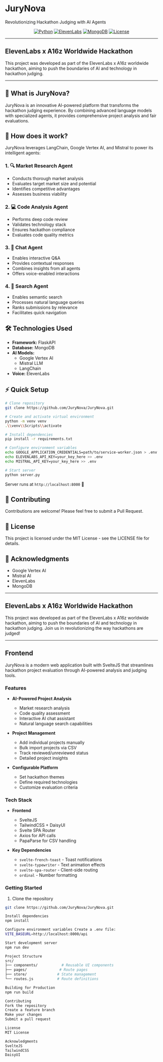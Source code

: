 
# JuryNova

Revolutionizing Hackathon Judging with AI Agents

<div align="center">
  <a href="https://www.python.org/downloads/"><img src="https://img.shields.io/badge/python-3.8+-blue.svg" alt="Python"></a>
  <a href="https://elevenlabs.io"><img src="https://img.shields.io/badge/Built_with-ElevenLabs-7C3AED" alt="ElevenLabs"></a>
  <a href="https://www.mongodb.com/"><img src="https://img.shields.io/badge/MongoDB-4.4+-green.svg" alt="MongoDB"></a>
  <a href="LICENSE"><img src="https://img.shields.io/badge/license-MIT-blue.svg" alt="License"></a>
</div>

---

## ElevenLabs x A16z Worldwide Hackathon

This project was developed as part of the ElevenLabs x A16z worldwide hackathon, aiming to push the boundaries of AI and technology in hackathon judging.

---

## 🎯 What is JuryNova?

JuryNova is an innovative AI-powered platform that transforms the hackathon judging experience. By combining advanced language models with specialized agents, it provides comprehensive project analysis and fair evaluations.

## 🤖 How does it work?

JuryNova leverages LangChain, Google Vertex AI, and Mistral to power its intelligent agents:

### 1. 🔍 Market Research Agent
- Conducts thorough market analysis
- Evaluates target market size and potential
- Identifies competitive advantages
- Assesses business viability

### 2. 💻 Code Analysis Agent
- Performs deep code review
- Validates technology stack
- Ensures hackathon compliance
- Evaluates code quality metrics

### 3. 💬 Chat Agent
- Enables interactive Q&A
- Provides contextual responses
- Combines insights from all agents
- Offers voice-enabled interactions

### 4. 🎯 Search Agent
- Enables semantic search
- Processes natural language queries
- Ranks submissions by relevance
- Facilitates quick navigation

## 🛠️ Technologies Used

- **Framework:** FlaskAPI
- **Database:** MongoDB
- **AI Models:**
  - Google Vertex AI
  - Mistral LLM
  - LangChain
- **Voice:** ElevenLabs

## ⚡ Quick Setup

```bash
# Clone repository
git clone https://github.com/JuryNova/JuryNova.git

# Create and activate virtual environment
python -m venv venv
.\\venv\\Scripts\\activate

# Install dependencies
pip install -r requirements.txt

# Configure environment variables
echo GOOGLE_APPLICATION_CREDENTIALS=path/to/service-worker.json > .env
echo ELEVENLABS_API_KEY=your_key_here >> .env
echo MISTRAL_API_KEY=your_key_here >> .env

# Start server
python server.py
```

Server runs at `http://localhost:8000` 🚀

## 🙌 Contributing

Contributions are welcome! Please feel free to submit a Pull Request.

## 📜 License

This project is licensed under the MIT License - see the LICENSE file for details.

## 🙏 Acknowledgments

- Google Vertex AI
- Mistral AI
- ElevenLabs
- MongoDB

---

## ElevenLabs x A16z Worldwide Hackathon

This project was developed as part of the ElevenLabs x A16z worldwide hackathon, aiming to push the boundaries of AI and technology in hackathon judging. Join us in revolutionizing the way hackathons are judged!

---

## Frontend

JuryNova is a modern web application built with SvelteJS that streamlines hackathon project evaluation through AI-powered analysis and judging tools.

### Features

- **AI-Powered Project Analysis**
  - Market research analysis
  - Code quality assessment
  - Interactive AI chat assistant
  - Natural language search capabilities

- **Project Management**
  - Add individual projects manually
  - Bulk import projects via CSV
  - Track reviewed/unreviewed status
  - Detailed project insights

- **Configurable Platform**
  - Set hackathon themes
  - Define required technologies
  - Customize evaluation criteria

### Tech Stack

- **Frontend**
  - SvelteJS
  - TailwindCSS + DaisyUI
  - Svelte SPA Router
  - Axios for API calls
  - PapaParse for CSV handling

- **Key Dependencies**
  - `svelte-french-toast` - Toast notifications
  - `svelte-typewriter` - Text animation effects
  - `svelte-spa-router` - Client-side routing
  - `ordinal` - Number formatting

### Getting Started

1. Clone the repository
```sh
git clone https://github.com/JuryNova/JuryNova.git

Install dependencies
npm install

Configure environment variables Create a .env file:
VITE_BASEURL=http://localhost:8000/api

Start development server
npm run dev

Project Structure
src/
├── components/           # Reusable UI components
├── pages/               # Route pages
├── store/              # State management
└── routes.js           # Route definitions

Building for Production
npm run build

Contributing
Fork the repository
Create a feature branch
Make your changes
Submit a pull request

License
MIT License

Acknowledgments
SvelteJS
TailwindCSS
DaisyUI
```

